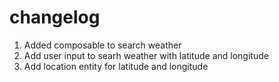 # changelog

1. Added composable to search weather
2. Add user input to searh weather with latitude and longitude
3. Add location entity for latitude and longitude